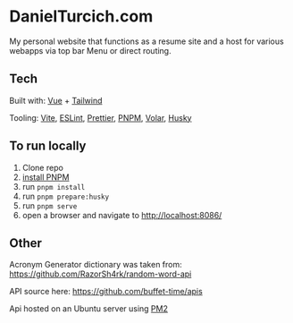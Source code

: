 # DanielTurcich.com

My personal website that functions as a resume site and a host for various webapps via top bar Menu or direct routing.

## Tech

Built with: [Vue](https://v3.vuejs.org/) + [Tailwind](https://tailwindcss.com/)

Tooling: [Vite](https://vitejs.dev/), [ESLint](https://eslint.org/), [Prettier](https://prettier.io/), [PNPM](https://pnpm.io/), [Volar](https://github.com/johnsoncodehk/volar), [Husky](https://github.com/typicode/husky)

## To run locally

1. Clone repo
2. [install PNPM](https://pnpm.io/installation)
3. run `pnpm install`
4. run `pnpm prepare:husky`
5. run `pnpm serve`
6. open a browser and navigate to <http://localhost:8086/>

## Other

Acronym Generator dictionary was taken from: <https://github.com/RazorSh4rk/random-word-api>

API source here: <https://github.com/buffet-time/apis>

Api hosted on an Ubuntu server using [PM2](https://www.npmjs.com/package/pm2)
